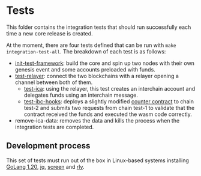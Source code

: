 # Tests

This folder contains the integration tests that should run successfully each time a new core release is created.

At the moment, there are four tests defined that can be run with `make integration-test-all`. The breakdown of each test is as follows:

- [init-test-framework](./start.sh): build the core and spin up two nodes with their own genesis event and some accounts preloaded with funds.
- [test-relayer](./relayer/): connect the two blockchains with a relayer opening a channel between both of them.
    - [test-ica](./ica/delegate.sh): using the relayer, this test creates an interchain account and delegates funds using an interchain message.
    - [test-ibc-hooks](./ibc-hooks/increment.sh): deploys a slightly modified [counter contract](./ibc-hooks/counter/) to chain test-2 and submits two requests from chain test-1 to validate that the contract received the funds and executed the wasm code correctly.
- remove-ica-data: removes the data and kills the process when the integration tests are completed.

## Development process

This set of tests must run out of the box in Linux-based systems installing [GoLang 1.20](https://go.dev/), [jq](https://stedolan.github.io/jq/), [screen](https://www.geeksforgeeks.org/screen-command-in-linux-with-examples/) and [rly](https://github.com/cosmos/relayer).
